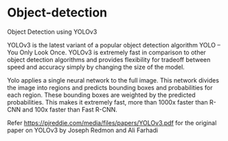 # Object-detection
Object Detection using YOLOv3

YOLOv3 is the latest variant of a popular object detection algorithm YOLO – You Only Look Once. YOLOv3 is extremely fast in comparison to other object detection algorithms and provides flexibility for tradeoff between speed and accuracy simply by changing the size of the model.

Yolo applies a single neural network to the full image. This network divides the image into regions and predicts bounding boxes and probabilities for each region. These bounding boxes are weighted by the predicted probabilities.
This makes it extremely fast, more than 1000x faster than R-CNN and 100x faster than Fast R-CNN.

Refer https://pjreddie.com/media/files/papers/YOLOv3.pdf for the original paper on YOLOv3 by Joseph Redmon and Ali Farhadi


